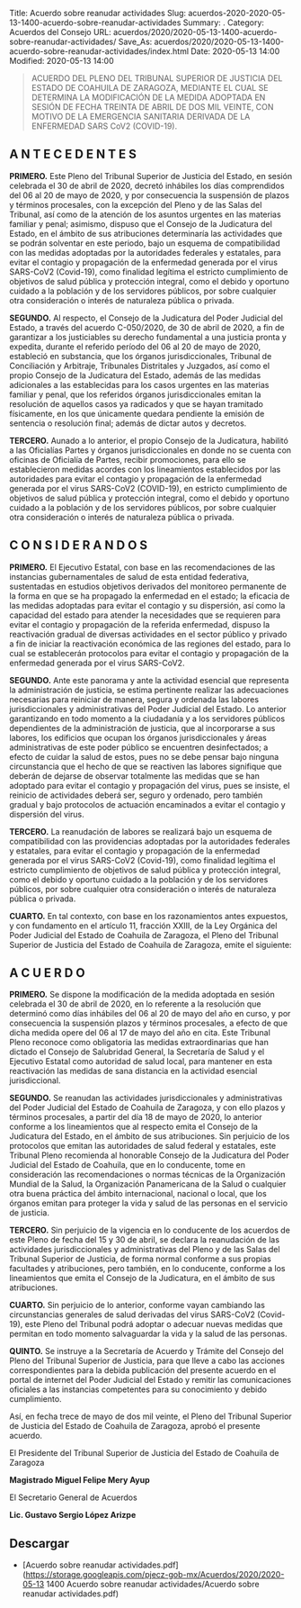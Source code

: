 Title: Acuerdo sobre reanudar actividades
Slug: acuerdos-2020-2020-05-13-1400-acuerdo-sobre-reanudar-actividades
Summary: .
Category: Acuerdos del Consejo
URL: acuerdos/2020/2020-05-13-1400-acuerdo-sobre-reanudar-actividades/
Save_As: acuerdos/2020/2020-05-13-1400-acuerdo-sobre-reanudar-actividades/index.html
Date: 2020-05-13 14:00
Modified: 2020-05-13 14:00


> ACUERDO DEL PLENO DEL TRIBUNAL SUPERIOR DE JUSTICIA DEL
ESTADO DE COAHUILA DE ZARAGOZA, MEDIANTE EL CUAL SE
DETERMINA LA MODIFICACIÓN DE LA MEDIDA ADOPTADA EN
SESIÓN DE FECHA TREINTA DE ABRIL DE DOS MIL VEINTE, CON
MOTIVO DE LA EMERGENCIA SANITARIA DERIVADA DE LA
ENFERMEDAD SARS CoV2 (COVID-19).

## A N T E C E D E N T E S

**PRIMERO.** Este Pleno del Tribunal Superior de Justicia del Estado,
en sesión celebrada el 30 de abril de 2020, decretó inhábiles los días
comprendidos del 06 al 20 de mayo de 2020, y por consecuencia la
suspensión de plazos y términos procesales, con la excepción del Pleno y
de las Salas del Tribunal, así como de la atención de los asuntos urgentes
en las materias familiar y penal; asimismo, dispuso que el Consejo de la
Judicatura del Estado, en el ámbito de sus atribuciones determinaría las
actividades que se podrán solventar en este periodo, bajo un esquema de
compatibilidad con las medidas adoptadas por la autoridades federales y
estatales, para evitar el contagio y propagación de la enfermedad generada
por el virus SARS-CoV2 (Covid-19), como finalidad legítima el estricto
cumplimiento de objetivos de salud pública y protección integral, como el
debido y oportuno cuidado a la población y de los servidores públicos, por
sobre cualquier otra consideración o interés de naturaleza pública o privada.

**SEGUNDO.** Al respecto, el Consejo de la Judicatura del Poder
Judicial del Estado, a través del acuerdo C-050/2020, de 30 de abril de
2020, a fin de garantizar a los justiciables su derecho fundamental a una
justicia pronta y expedita, durante el referido período del 06 al 20 de mayo
de 2020, estableció en substancia, que los órganos jurisdiccionales,
Tribunal de Conciliación y Arbitraje, Tribunales Distritales y Juzgados, así
como el propio Consejo de la Judicatura del Estado, además de las medidas
adicionales a las establecidas para los casos urgentes en las materias
familiar y penal, que los referidos órganos jurisdiccionales emitan la
resolución de aquellos casos ya radicados y que se hayan tramitado
físicamente, en los que únicamente quedara pendiente la emisión de
sentencia o resolución final; además de dictar autos y decretos.

**TERCERO.** Aunado a lo anterior, el propio Consejo de la Judicatura,
habilitó a las Oficialías Partes y órganos jurisdiccionales en donde no se
cuenta con oficinas de Oficialía de Partes, recibir promociones, para ello se
establecieron medidas acordes con los lineamientos establecidos por las
autoridades para evitar el contagio y propagación de la enfermedad
generada por el virus SARS-CoV2 (COVID-19), en estricto cumplimiento de
objetivos de salud pública y protección integral, como el debido y oportuno
cuidado a la población y de los servidores públicos, por sobre cualquier otra
consideración o interés de naturaleza pública o privada.

## C O N S I D E R A N D O S

**PRIMERO.** El Ejecutivo Estatal, con base en las recomendaciones
de las instancias gubernamentales de salud de esta entidad federativa,
sustentadas en estudios objetivos derivados del monitoreo permanente de
la forma en que se ha propagado la enfermedad en el estado; la eficacia de
las medidas adoptadas para evitar el contagio y su dispersión, así como la
capacidad del estado para atender la necesidades que se requieren para
evitar el contagio y propagación de la referida enfermedad, dispuso la
reactivación gradual de diversas actividades en el sector público y privado
a fin de iniciar la reactivación económica de las regiones del estado, para lo
cual se establecerán protocolos para evitar el contagio y propagación de la
enfermedad generada por el virus SARS-CoV2.

**SEGUNDO.** Ante este panorama y ante la actividad esencial que
representa la administración de justicia, se estima pertinente realizar las
adecuaciones necesarias para reiniciar de manera, segura y ordenada las
labores jurisdiccionales y administrativas del Poder Judicial del Estado.
Lo anterior garantizando en todo momento a la ciudadanía y a los
servidores públicos dependientes de la administración de justicia, que al
incorporarse a sus labores, los edificios que ocupan los órganos
jurisdiccionales y áreas administrativas de este poder público se encuentren
desinfectados; a efecto de cuidar la salud de estos, pues no se debe pensar
bajo ninguna circunstancia que el hecho de que se reactiven las labores
signifique que deberán de dejarse de observar totalmente las medidas que
se han adoptado para evitar el contagio y propagación del virus, pues se
insiste, el reinicio de actividades deberá ser, seguro y ordenado, pero
también gradual y bajo protocolos de actuación encaminados a evitar el
contagio y dispersión del virus.

**TERCERO.** La reanudación de labores se realizará bajo un esquema
de compatibilidad con las providencias adoptadas por la autoridades
federales y estatales, para evitar el contagio y propagación de la
enfermedad generada por el virus SARS-CoV2 (Covid-19), como finalidad
legítima el estricto cumplimiento de objetivos de salud pública y protección
integral, como el debido y oportuno cuidado a la población y de los
servidores públicos, por sobre cualquier otra consideración o interés de
naturaleza pública o privada.

**CUARTO.** En tal contexto, con base en los razonamientos antes
expuestos, y con fundamento en el artículo 11, fracción XXIII, de la Ley
Orgánica del Poder Judicial del Estado de Coahuila de Zaragoza, el Pleno
del Tribunal Superior de Justicia del Estado de Coahuila de Zaragoza, emite
el siguiente:

## A C U E R D O

**PRIMERO.** Se dispone la modificación de la medida adoptada en
sesión celebrada el 30 de abril de 2020, en lo referente a la resolución que
determinó como días inhábiles del 06 al 20 de mayo del año en curso, y por
consecuencia la suspensión plazos y términos procesales, a efecto de que
dicha medida opere del 06 al 17 de mayo del año en cita.
Este Tribunal Pleno reconoce como obligatoria las medidas
extraordinarias que han dictado el Consejo de Salubridad General, la
Secretaría de Salud y el Ejecutivo Estatal como autoridad de salud local,
para mantener en esta reactivación las medidas de sana distancia en la
actividad esencial jurisdiccional.

**SEGUNDO.** Se reanudan las actividades jurisdiccionales y
administrativas del Poder Judicial del Estado de Coahuila de Zaragoza, y
con ello plazos y términos procesales, a partir del día 18 de mayo de 2020,
lo anterior conforme a los lineamientos que al respecto emita el Consejo de
la Judicatura del Estado, en el ámbito de sus atribuciones.
Sin perjuicio de los protocolos que emitan las autoridades de salud
federal y estatales, este Tribunal Pleno recomienda al honorable Consejo
de la Judicatura del Poder Judicial del Estado de Coahuila, que en lo
conducente, tome en consideración las recomendaciones o normas
técnicas de la Organización Mundial de la Salud, la Organización
Panamericana de la Salud o cualquier otra buena práctica del ámbito
internacional, nacional o local, que los órganos emitan para proteger la vida
y salud de las personas en el servicio de justicia.

**TERCERO.** Sin perjuicio de la vigencia en lo conducente de los
acuerdos de este Pleno de fecha del 15 y 30 de abril, se declara la
reanudación de las actividades jurisdiccionales y administrativas del Pleno
y de las Salas del Tribunal Superior de Justicia, de forma normal conforme
a sus propias facultades y atribuciones, pero también, en lo conducente,
conforme a los lineamientos que emita el Consejo de la Judicatura, en el
ámbito de sus atribuciones.

**CUARTO.** Sin perjuicio de lo anterior, conforme vayan cambiando las
circunstancias generales de salud derivadas del virus SARS-CoV2 (Covid-
19), este Pleno del Tribunal podrá adoptar o adecuar nuevas medidas que
permitan en todo momento salvaguardar la vida y la salud de las personas.

**QUINTO.** Se instruye a la Secretaría de Acuerdo y Trámite del
Consejo del Pleno del Tribunal Superior de Justicia, para que lleve a cabo
las acciones correspondientes para la debida publicación del presente
acuerdo en el portal de internet del Poder Judicial del Estado y remitir las
comunicaciones oficiales a las instancias competentes para su
conocimiento y debido cumplimiento.

Así, en fecha trece de mayo de dos mil veinte, el Pleno del Tribunal
Superior de Justicia del Estado de Coahuila de Zaragoza, aprobó el
presente acuerdo.

El Presidente del Tribunal Superior de Justicia del Estado de
Coahuila de Zaragoza

**Magistrado Miguel Felipe Mery Ayup**

El Secretario General de Acuerdos

**Lic. Gustavo Sergio López Arizpe**



## Descargar


* [Acuerdo sobre reanudar actividades.pdf](https://storage.googleapis.com/pjecz-gob-mx/Acuerdos/2020/2020-05-13 1400 Acuerdo sobre reanudar actividades/Acuerdo sobre reanudar actividades.pdf)


